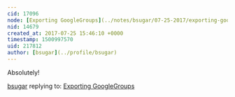 ```yaml
---
cid: 17096
node: [Exporting GoogleGroups](../notes/bsugar/07-25-2017/exporting-googlegroups)
nid: 14679
created_at: 2017-07-25 15:46:10 +0000
timestamp: 1500997570
uid: 217812
author: [bsugar](../profile/bsugar)
---
```


Absolutely!

[bsugar](../profile/bsugar) replying to: [Exporting GoogleGroups](../notes/bsugar/07-25-2017/exporting-googlegroups)

